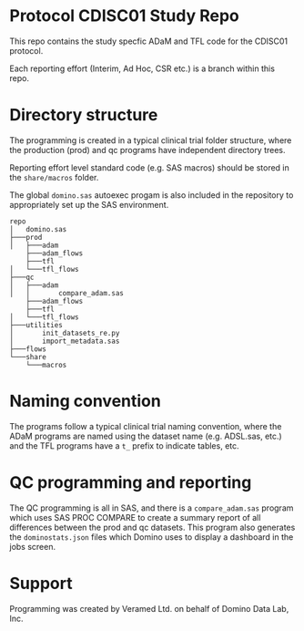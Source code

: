 # Protocol CDISC01 Study Repo

This repo contains the study specfic ADaM and TFL code for the CDISC01 protocol.

Each reporting effort (Interim, Ad Hoc, CSR etc.) is a branch within this repo.

# Directory structure

The programming is created in a typical clinical trial folder structure, where the production (prod) and qc programs have independent directory trees.

Reporting effort level standard code (e.g. SAS macros) should be stored in the `share/macros` folder.

The global `domino.sas` autoexec progam is also included in the repository to appropriately set up the SAS environment. 

```
repo
│   domino.sas
├───prod
│   ├───adam
    ├───adam_flows
    ├───tfl
│   └───tfl_flows
├───qc
│   ├───adam
│   │       compare_adam.sas
    ├───adam_flows
    ├───tfl
│   └───tfl_flows
├───utilities
│       init_datasets_re.py
│       import_metadata.sas
├───flows
└───share
    └───macros
```

# Naming convention

The programs follow a typical clinical trial naming convention, where the ADaM programs are named using the dataset name (e.g. ADSL.sas, etc.) and the TFL programs have a `t_` prefix to indicate tables, etc.

# QC programming and reporting

The QC programming is all in SAS, and there is a `compare_adam.sas` program which uses SAS PROC COMPARE to create a summary report of all differences between the prod and qc datasets. This program also generates the `dominostats.json` files which Domino uses to display a dashboard in the jobs screen.

# Support

Programming was created by Veramed Ltd. on behalf of Domino Data Lab, Inc.

